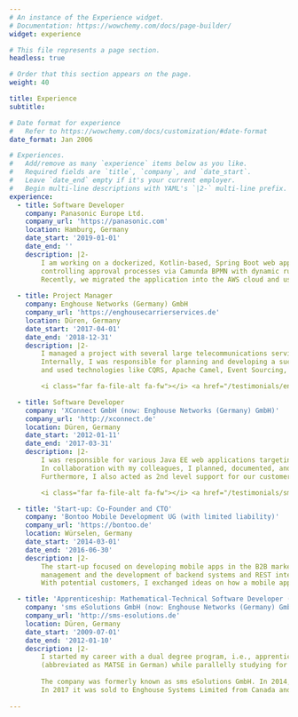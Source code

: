 ```yaml
---
# An instance of the Experience widget.
# Documentation: https://wowchemy.com/docs/page-builder/
widget: experience

# This file represents a page section.
headless: true

# Order that this section appears on the page.
weight: 40

title: Experience
subtitle:

# Date format for experience
#   Refer to https://wowchemy.com/docs/customization/#date-format
date_format: Jan 2006

# Experiences.
#   Add/remove as many `experience` items below as you like.
#   Required fields are `title`, `company`, and `date_start`.
#   Leave `date_end` empty if it's your current employer.
#   Begin multi-line descriptions with YAML's `|2-` multi-line prefix.
experience:
  - title: Software Developer
    company: Panasonic Europe Ltd.
    company_url: 'https://panasonic.com'
    location: Hamburg, Germany
    date_start: '2019-01-01'
    date_end: ''
    description: |2-
        I am working on a dockerized, Kotlin-based, Spring Boot web application with an Angular frontend,
        controlling approval processes via Camunda BPMN with dynamic rules based on DMNs.
        Recently, we migrated the application into the AWS cloud and used Terraform to define its infrastructure as code.
        
  - title: Project Manager
    company: Enghouse Networks (Germany) GmbH
    company_url: 'https://enghousecarrierservices.de'
    location: Düren, Germany
    date_start: '2017-04-01'
    date_end: '2018-12-31'
    description: |2-
        I managed a project with several large telecommunications service providers and implemented their requirements based on JIRA.
        Internally, I was responsible for planning and developing a successor product for automated information procedures in accordance with §112 TKG
        and used technologies like CQRS, Apache Camel, Event Sourcing, Vaadin, and OSGi.

        <i class="far fa-file-alt fa-fw"></i> <a href="/testimonials/enghouse.pdf" target="_blank">Testimonial</a> (German) 

  - title: Software Developer
    company: 'XConnect GmbH (now: Enghouse Networks (Germany) GmbH)'
    company_url: 'http://xconnect.de'
    location: Düren, Germany
    date_start: '2012-01-11'
    date_end: '2017-03-31'
    description: |2-
        I was responsible for various Java EE web applications targeting the telecommunication market in Germany.
        In collaboration with my colleagues, I planned, documented, and implemented new applications, as well as maintained and extended existing ones.
        Furthermore, I also acted as 2nd level support for our customers via mail and phone.

        <i class="far fa-file-alt fa-fw"></i> <a href="/testimonials/sms-to-xconnect.pdf" target="_blank">Interim testimonial</a> (German)

  - title: 'Start-up: Co-Founder and CTO'
    company: 'Bontoo Mobile Development UG (with limited liability)'
    company_url: 'https://bontoo.de'
    location: Würselen, Germany
    date_start: '2014-03-01'
    date_end: '2016-06-30'
    description: |2-
        The start-up focused on developing mobile apps in the B2B market. My area of responsibility was IT project
        management and the development of backend systems and REST interfaces that were accessed by the mobile apps.
        With potential customers, I exchanged ideas on how a mobile app could support their company's goals.

  - title: 'Apprenticeship: Mathematical-Technical Software Developer (MATSE)'
    company: 'sms eSolutions GmbH (now: Enghouse Networks (Germany) GmbH)'
    company_url: 'http://sms-esolutions.de'
    location: Düren, Germany
    date_start: '2009-07-01'
    date_end: '2012-01-10'
    description: |2-
        I started my career with a dual degree program, i.e., apprenticeship as a Mathematical-Technical Software Developer
        (abbreviated as MATSE in German) while parallelly studying for a Bachelor’s degree in Scientific Programming.
        
        The company was formerly known as sms eSolutions GmbH. In 2014, XConnect Ltd. London acquired the company and renamed it to XConnect GmbH.
        In 2017 it was sold to Enghouse Systems Limited from Canada and from there on operates as Enghouse Networks (Germany) GmbH.
        
---
```

